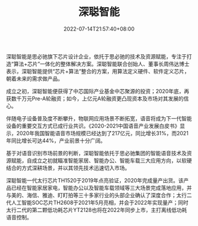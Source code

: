 ﻿---
weight: 
title: "深聪智能"
description: "上海深聪半导体有限责任公司，专注中国市场及特定声学领域，智能语音芯片解决方案。专注于智能语音算法及芯片设计的软硬件优化，横跨芯片设计，IP设计，系统集成和应用开发，提供高性能，低功耗的人工智能语音交互专用集成电路及相应知识产权"
date: 2022-07-14T21:57:40+08:00
lastmod: 2022-07-14T16:45:40+08:00
draft: false
authors: ["june"]
featuredImage: "575.png"
link: "http://www.smartic-ai.com/"
tags: ["深聪智能","算力"]
categories: ["navigation"]
navigation: ["算力"]
lightgallery: true
toc: true
pinned: false
recommend: false
recommend1: false
---
深聪智能是思必驰旗下芯片设计企业，依托于思必驰的技术及资源赋能，专注于打造“算法+芯片”一体化的整体解决方案。深聪智能联合创始人、董事长周伟达博士表示，深聪智能提供“芯片+算法”整合的方案，用算法定义硬件、软件定义芯片，朝着未来的需求做产品。

成立之初，深聪智能便获得了中芯国际产业基金中芯聚源的投资；2020年底，再获数千万元Pre-A轮融资；如今，上亿元A轮融资更凸现资本及市场对其发展的信心。

伴随电子设备普及度不断攀升，物联网应用场景不断拓宽，语音将成为下一代智能设备的重要交互方式已成行业共识。《2020-2021中国语音产业发展白皮书》显示，2020年我国智能语音市场规模已经达到了217亿元，同比增长31%，而2021年同比增长可达44%，产业前景十分广阔。

基于对语音识别市场前景的判断，深聪智能依托于思必驰集团的智能语音技术及资源赋能，自成立之初就瞄准智能家居、智能办公、智能车载三大应用方向，以软硬结合的方式深耕场景，并以其领先技术迅速切入市场。

深聪智能一代太行芯片TH1520于2019年点亮验证，2020年完成量产出货。该产品已经在智能家居家电，智能办公以及智能车载领域等三大场景完成落地应用，并与美的、海信、雅迪、盯盯拍等三十多家行业的头部企业确认了深度合作；太行二代人工智能SOC芯片TH2608于2021年5月亮相，并会于2022年实现量产；同时太行二代的第二颗低功耗芯片YT2128也将在2022年同步上市，主打离线低功耗语音控制。